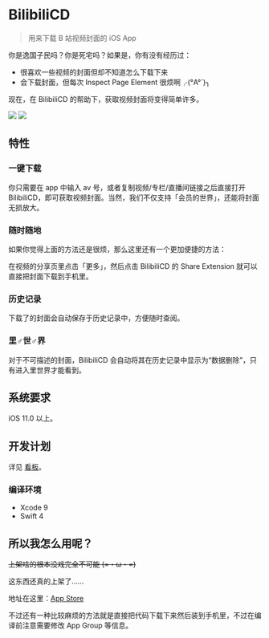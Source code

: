 # BilibiliCD

> 用来下载 B 站视频封面的 iOS App

你是逸国子民吗？你是死宅吗？如果是，你有没有经历过：

- 很喜欢一些视频的封面但却不知道怎么下载下来
- 会下载封面，但每次 Inspect Page Element 很烦啊╭(°A°`)╮

现在，在 BilibiliCD 的帮助下，获取视频封面将变得简单许多。

![](https://github.com/LiulietLee/BilibiliCD/raw/master/Screenshots/IMG_1943.PNG)
![](https://github.com/LiulietLee/BilibiliCD/raw/master/Screenshots/IMG_1945.PNG)

## 特性

### 一键下载

你只需要在 app 中输入 av 号，或者复制视频/专栏/直播间链接之后直接打开 BilibiliCD，即可获取视频封面。当然，我们不仅支持「会员的世界」，还能将封面无损放大。

### 随时随地

如果你觉得上面的方法还是很烦，那么这里还有一个更加便捷的方法：

在视频的分享页里点击「更多」，然后点击 BilibiliCD 的 Share Extension 就可以直接把封面下载到手机里。

### 历史记录

下载了的封面会自动保存于历史记录中，方便随时查阅。

### 里♂世♂界

对于不可描述的封面，BilibiliCD 会自动将其在历史记录中显示为“数据删除”，只有进入里世界才能看到。

## 系统要求

iOS 11.0 以上。

## 开发计划

详见 [看板](https://github.com/LiulietLee/BilibiliCD/projects/1)。

### 编译环境

- Xcode 9
- Swift 4

## 所以我怎么用呢？

~~上架啥的根本没戏完全不可能 (=・ω・=)~~

这东西还真的上架了……

地址在这里：[App Store](https://itunes.apple.com/cn/app/bili-cita/id1425912420?l=en&mt=8)

不过还有一种比较麻烦的方法就是直接把代码下载下来然后装到手机里，不过在编译前注意需要修改 App Group 等信息。

